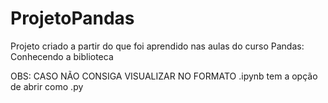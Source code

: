 # ProjetoPandas

Projeto criado a partir do que foi aprendido nas aulas do curso Pandas: Conhecendo a biblioteca

OBS: CASO NÃO CONSIGA VISUALIZAR NO FORMATO .ipynb tem a opção de abrir como .py
